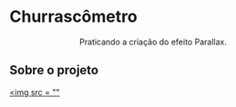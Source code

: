 # Churrascômetro

<p align = "center">Praticando a criação do efeito Parallax.</>
  
## Sobre o projeto
  
 <a href = "https://parallax-effect-demo.netlify.app/"><img src = ""

